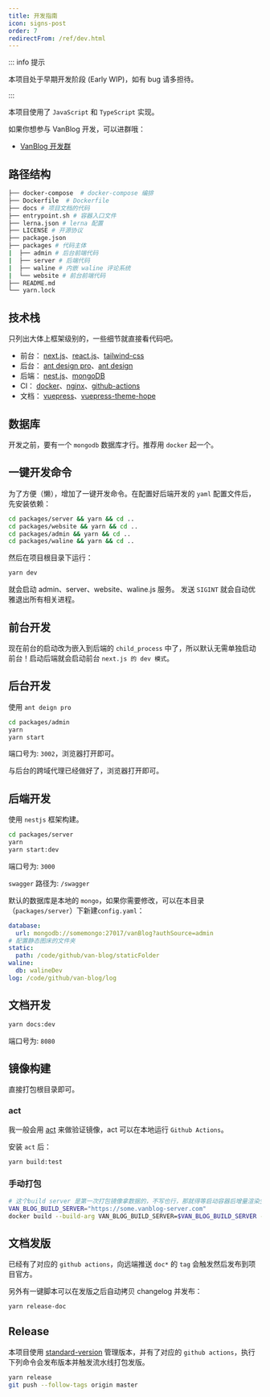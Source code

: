 ```yaml
---
title: 开发指南
icon: signs-post
order: 7
redirectFrom: /ref/dev.html
---
```


::: info 提示

本项目处于早期开发阶段 (Early WIP)，如有 bug 请多担待。

:::

本项目使用了 `JavaScript` 和 `TypeScript` 实现。

如果你想参与 VanBlog 开发，可以进群哦：

- [VanBlog 开发群](https://jq.qq.com/?_wv=1027&k=mf2CguM8)

## 路径结构

```bash
├── docker-compose  # docker-compose 编排
├── Dockerfile  # Dockerfile
├── docs # 项目文档的代码
├── entrypoint.sh # 容器入口文件
├── lerna.json # lerna 配置
├── LICENSE # 开源协议
├── package.json
├── packages # 代码主体
|  ├── admin # 后台前端代码
|  ├── server # 后端代码
|  ├── waline # 内嵌 waline 评论系统
|  └── website # 前台前端代码
├── README.md
└── yarn.lock
```

## 技术栈

只列出大体上框架级别的，一些细节就直接看代码吧。

- 前台： [next.js](https://nextjs.org/)、[react.js](https://reactjs.org/)、[tailwind-css](https://tailwindcss.com/)
- 后台： [ant design pro](https://pro.ant.design/zh-CN/)、[ant design](https://ant.design/)
- 后端： [nest.js](https://nestjs.com/)、[mongoDB](https://www.mongodb.com/)
- CI： [docker](https://www.docker.com/)、[nginx](https://www.nginx.com/)、[github-actions](https://docs.github.com/cn/actions)
- 文档： [vuepress](https://vuejs.press/zh/)、[vuepress-theme-hope](https://theme-hope.vuejs.press/zh/)

## 数据库

开发之前，要有一个 `mongodb` 数据库才行。推荐用 `docker` 起一个。

## 一键开发命令

为了方便（懒），增加了一键开发命令。在配置好后端开发的 `yaml` 配置文件后，先安装依赖：

```bash
cd packages/server && yarn && cd ..
cd packages/website && yarn && cd ..
cd packages/admin && yarn && cd ..
cd packages/waline && yarn && cd ..
```

然后在项目根目录下运行：

```bash
yarn dev
```

就会启动 admin、server、website、waline.js 服务。 发送 `SIGINT` 就会自动优雅退出所有相关进程。

## 前台开发

现在前台的启动改为嵌入到后端的 `child_process` 中了，所以默认无需单独启动前台！启动后端就会启动前台 `next.js 的 dev 模式`。

<!-- 采用了 `nextjs`

```bash
cd packages/website
yarn
yarn dev
```

端口号为: `3001`

与后台的跨域代理已经做好了，浏览器打开即可。 -->

## 后台开发

使用 `ant deign pro`

```bash
cd packages/admin
yarn
yarn start
```

端口号为: `3002`，浏览器打开即可。

与后台的跨域代理已经做好了，浏览器打开即可。

## 后端开发

使用 `nestjs` 框架构建。

```bash
cd packages/server
yarn
yarn start:dev
```

端口号为: `3000`

`swagger` 路径为: `/swagger`

默认的数据库是本地的 `mongo`，如果你需要修改，可以在本目录（`packages/server`）下新建`config.yaml`：

```yml
database:
  url: mongodb://somemongo:27017/vanBlog?authSource=admin
# 配置静态图床的文件夹
static:
  path: /code/github/van-blog/staticFolder
waline:
  db: walineDev
log: /code/github/van-blog/log
```

## 文档开发

```bash
yarn docs:dev
```

端口号为: `8080`

## 镜像构建

直接打包根目录即可。

### act

我一般会用 [act](https://github.com/nektos/act) 来做验证镜像，act 可以在本地运行 `Github Actions`。

安装 `act` 后：

```bash
yarn build:test
```

### 手动打包

```bash
# 这个build server 是第一次打包镜像拿数据的，不写也行，那就得等启动容器后增量渲染生效了。
VAN_BLOG_BUILD_SERVER="https://some.vanblog-server.com"
docker build --build-arg VAN_BLOG_BUILD_SERVER=$VAN_BLOG_BUILD_SERVER -t mereith/van-blog:test .
```

## 文档发版

已经有了对应的 `github actions`，向远端推送 `doc*` 的 `tag` 会触发然后发布到项目官方。

另外有一键脚本可以在发版之后自动拷贝 changelog 并发布：

```bash
yarn release-doc
```

## Release

本项目使用 [standard-version](https://github.com/conventional-changelog/standard-version) 管理版本，并有了对应的 `github actions`，执行下列命令会发布版本并触发流水线打包发版。

```bash
yarn release
git push --follow-tags origin master
```
